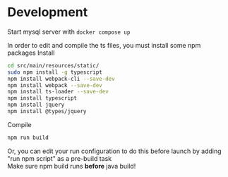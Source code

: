 # Development

Start mysql server with `docker compose up`

In order to edit and compile the ts files, you must install some npm packages
Install
```bash
cd src/main/resources/static/
sudo npm install -g typescript
npm install webpack-cli --save-dev
npm install webpack --save-dev
npm install ts-loader --save-dev
npm install typescript
npm install jquery
npm install @types/jquery
```

Compile
```bash
npm run build
```
Or, you can edit your run configuration to do this before launch by adding "run npm script" as a pre-build task  
Make sure npm build runs **before** java build!
